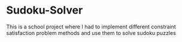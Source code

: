# Sudoku-Solver
This is a school project where I had to implement different constraint satisfaction problem methods and use them to solve sudoku puzzles
